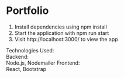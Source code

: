 # Portfolio

1. Install dependencies using npm install 
2. Start the application with npm run start
2. Visit http://localhost:3000/ to view the app

Technologies Used:  
Backend:  
Node.js, Nodemailer
Frontend:  
React, Bootstrap  

